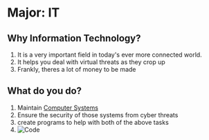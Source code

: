 # Major: IT
## Why Information Technology?
1. It is a very important field in today's ever more connected world.
2. It helps you deal with virtual threats as they crop up
3. Frankly, theres a lot of money to be made
## What do you do?
1. Maintain [Computer Systems](https://en.wikipedia.org/wiki/Computer)
2. Ensure the security of those systems from cyber threats
3. create programs to help with both of the above tasks
4. ![Code](https://techcrunch.com/wp-content/uploads/2015/04/codecode.jpg?w=1390&crop=1)
